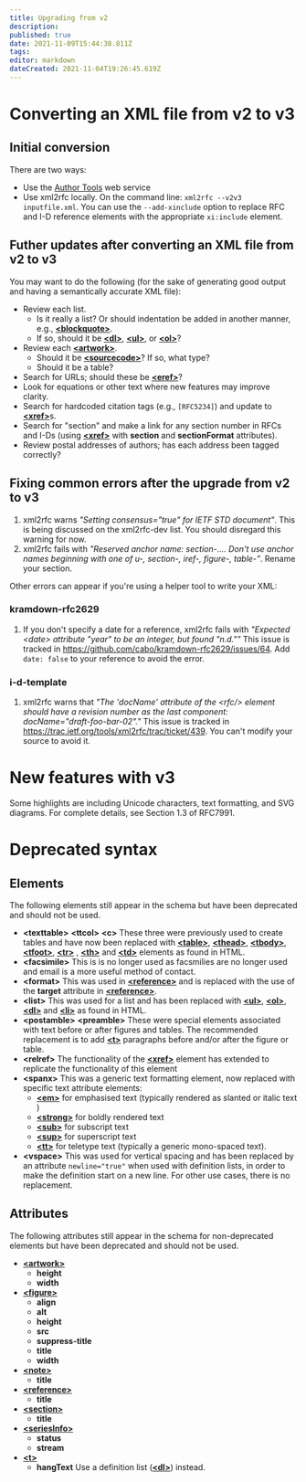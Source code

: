 ```yaml
---
title: Upgrading from v2
description: 
published: true
date: 2021-11-09T15:44:38.811Z
tags: 
editor: markdown
dateCreated: 2021-11-04T19:26:45.619Z
---
```


# Converting an XML file from v2 to v3
## Initial conversion
There are two ways:
* Use the [Author Tools](hhtps://author-tools.ietf.org) web service
* Use xml2rfc locally.  On the command line: `xml2rfc --v2v3 inputfile.xml`. You can use the `--add-xinclude` option to replace RFC and I-D reference elements with the appropriate `xi:include` element.

## Futher updates after converting an XML file from v2 to v3
You may want to do the following (for the sake of generating good output and having a semantically accurate XML file):

* Review each list.
  * Is it really a list? Or should indentation be added in another manner, e.g., [**\<blockquote\>**](/rfcxml-vocabulary#blockquote).
  * If so, should it be [**\<dl\>**](/rfcxml-vocabulary#dl), [**\<ul\>**](/rfcxml-vocabulary#ul), or [**\<ol\>**](/rfcxml-vocabulary#ol)?
* Review each [**\<artwork\>**](/rfcxml-vocabulary#artwork).
  * Should it be [**\<sourcecode\>**](/rfcxml-vocabulary#sourcecode)? If so, what type?
  * Should it be a table?
* Search for URLs; should these be [**\<eref\>**](/rfcxml-vocabulary#eref)?
* Look for equations or other text where new features may improve clarity.
* Search for hardcoded citation tags (e.g., `[RFC5234]`) and update to [**\<xref\>**](/rfcxml-vocabulary#xref)s.
* Search for "section" and make a link for any section number in RFCs and I-Ds (using [**\<xref\>**](/rfcxml-vocabulary#xref) with **section** and **sectionFormat** attributes).
* Review postal addresses of authors; has each address been tagged correctly?

## Fixing common errors after the upgrade from v2 to v3

1. xml2rfc warns *"Setting consensus="true" for IETF STD document"*.
This is being discussed on the xml2rfc-dev list. You should disregard this warning for now.
2. xml2rfc fails with *"Reserved anchor name: section-.... Don't use anchor names beginning with one of u-, section-, iref-, figure-, table-"*.
Rename your section.

Other errors can appear if you're using a helper tool to write your XML:

### kramdown-rfc2629

1. If you don't specify a date for a reference, xml2rfc fails with *"Expected \<date\> attribute "year" to be an integer, but found "n.d.""*
This issue is tracked in https://github.com/cabo/kramdown-rfc2629/issues/64. Add `date: false` to your reference to avoid the error.

### i-d-template
1. xml2rfc warns that *"The 'docName' attribute of the \<rfc/\> element should have a revision number as the last component: docName="draft-foo-bar-02"."*
This issue is tracked in https://trac.ietf.org/tools/xml2rfc/trac/ticket/439. You can't modify your source to avoid it.

# New features with v3
Some highlights are including Unicode characters, text formatting, and SVG diagrams. For complete details, see Section 1.3 of RFC7991.

# Deprecated syntax
## Elements
The following elements still appear in the schema but have been deprecated and should not be used. 

* **\<texttable\>** **\<ttcol\>** **\<c\>**
These three were previously used to create tables and have now been replaced with [**\<table\>**](/rfcxml-vocabulary#table), [**\<thead\>**](/rfcxml-vocabulary#thead), [**\<tbody\>**](/rfcxml-vocabulary#tbody), [**\<tfoot\>**](/rfcxml-vocabulary#tfoot), [**\<tr\>**](/rfcxml-vocabulary#tr) , [**\<th\>**](/rfcxml-vocabulary#th) and [**\<td\>**](/rfcxml-vocabulary#td) elements as found in HTML.
* **\<facsimile\>**
This is is no longer used as facsmilies are no longer used and email is a more useful method of contact.
* **\<format\>**
This was used in [**\<reference\>**](/rfcxml-vocabulary#reference) and is replaced with the use of the **target** attribute in [**\<reference\>**](/rfcxml-vocabulary#reference).
* **\<list\>**
This was used for a list and has been replaced with [**\<ul\>**](/rfcxml-vocabulary#ul), [**\<ol\>**](/rfcxml-vocabulary#ol), [**\<dl\>**](/rfcxml-vocabulary#dl) and [**\<li\>**](/rfcxml-vocabulary#li) as found in HTML.
* **\<postamble\>** **\<preamble\>**
These were special elements associated with text before or after figures and tables. The recommended replacement is to add [**\<t\>**](/rfcxml-vocabulary#t) paragraphs before and/or after the figure or table.
* **\<relref\>**
The functionality of the [**\<xref\>**](/rfcxml-vocabulary#xref) element has extended to replicate the functionality of this element
* **\<spanx\>**
This was a generic text formatting element, now replaced with specific text attribute elements:
  * [**\<em\>**](/rfcxml-vocabulary#em) for emphasised text (typically rendered as slanted or italic text )
  * [**\<strong\>**](/rfcxml-vocabulary#strong) for boldly rendered text
  * [**\<sub\>**](/rfcxml-vocabulary#sub) for subscript text
  * [**\<sup\>**](/rfcxml-vocabulary#sup) for superscript text
  * [**\<tt\>**](/rfcxml-vocabulary#tt) for teletype text (typically a generic mono-spaced text).
* **\<vspace\>**
This was used for vertical spacing and has been replaced by an attribute `newline="true"` when used with definition lists, in order to make the definition start on a new line. For other use cases, there is no replacement.

## Attributes
The following attributes still appear in the schema for non-deprecated elements but have been deprecated and should not be used.

* [**\<artwork\>**](/rfcxml-vocabulary#artwork)
  * **height**
  * **width**
* [**\<figure\>**](/rfcxml-vocabulary#figure)
  * **align**
  * **alt**
  * **height**
  * **src**
  * **suppress-title**
  * **title**
  * **width**
* [**\<note\>**](/rfcxml-vocabulary#note)
  * **title**
* [**\<reference\>**](/rfcxml-vocabulary#reference)
  * **title**
* [**\<section\>**](/rfcxml-vocabulary#section)
  * **title**
* [**\<seriesInfo\>**](/rfcxml-vocabulary#seriesInfo)
  * **status**
  * **stream**
* [**\<t\>**](/rfcxml-vocabulary#t)
  * **hangText**
  Use a definition list ([**\<dl\>**](/rfcxml-vocabulary#dl)) instead.

